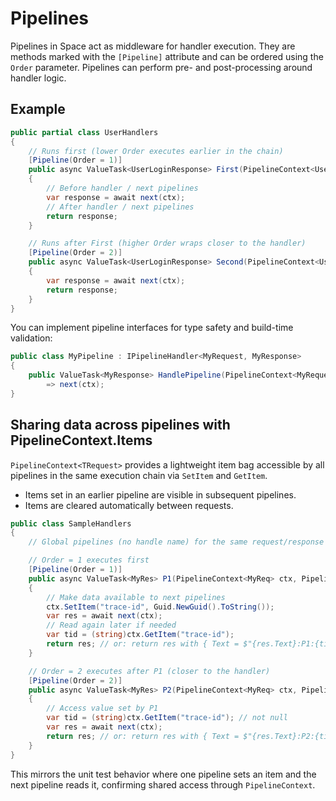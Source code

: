 # Pipelines

Pipelines in Space act as middleware for handler execution. They are methods marked with the `[Pipeline]` attribute and can be ordered using the `Order` parameter. Pipelines can perform pre- and post-processing around handler logic.

## Example
```csharp
public partial class UserHandlers
{
    // Runs first (lower Order executes earlier in the chain)
    [Pipeline(Order = 1)]
    public async ValueTask<UserLoginResponse> First(PipelineContext<UserLoginRequest> ctx, PipelineDelegate<UserLoginRequest, UserLoginResponse> next)
    {
        // Before handler / next pipelines
        var response = await next(ctx);
        // After handler / next pipelines
        return response;
    }

    // Runs after First (higher Order wraps closer to the handler)
    [Pipeline(Order = 2)]
    public async ValueTask<UserLoginResponse> Second(PipelineContext<UserLoginRequest> ctx, PipelineDelegate<UserLoginRequest, UserLoginResponse> next)
    {
        var response = await next(ctx);
        return response;
    }
}
```

You can implement pipeline interfaces for type safety and build-time validation:
```csharp
public class MyPipeline : IPipelineHandler<MyRequest, MyResponse>
{
    public ValueTask<MyResponse> HandlePipeline(PipelineContext<MyRequest> ctx, PipelineDelegate<MyRequest, MyResponse> next)
        => next(ctx);
}
```

## Sharing data across pipelines with PipelineContext.Items
`PipelineContext<TRequest>` provides a lightweight item bag accessible by all pipelines in the same execution chain via `SetItem` and `GetItem`.

- Items set in an earlier pipeline are visible in subsequent pipelines.
- Items are cleared automatically between requests.

```csharp
public class SampleHandlers
{
    // Global pipelines (no handle name) for the same request/response

    // Order = 1 executes first
    [Pipeline(Order = 1)]
    public async ValueTask<MyRes> P1(PipelineContext<MyReq> ctx, PipelineDelegate<MyReq, MyRes> next)
    {
        // Make data available to next pipelines
        ctx.SetItem("trace-id", Guid.NewGuid().ToString());
        var res = await next(ctx);
        // Read again later if needed
        var tid = (string)ctx.GetItem("trace-id");
        return res; // or: return res with { Text = $"{res.Text}:P1:{tid}" };
    }

    // Order = 2 executes after P1 (closer to the handler)
    [Pipeline(Order = 2)]
    public async ValueTask<MyRes> P2(PipelineContext<MyReq> ctx, PipelineDelegate<MyReq, MyRes> next)
    {
        // Access value set by P1
        var tid = (string)ctx.GetItem("trace-id"); // not null
        var res = await next(ctx);
        return res; // or: return res with { Text = $"{res.Text}:P2:{tid}" };
    }
}
```

This mirrors the unit test behavior where one pipeline sets an item and the next pipeline reads it, confirming shared access through `PipelineContext`.
